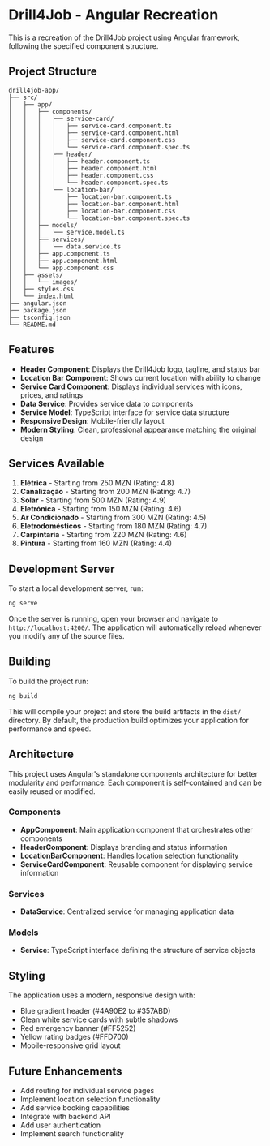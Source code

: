 # Drill4Job - Angular Recreation

This is a recreation of the Drill4Job project using Angular framework, following the specified component structure.

## Project Structure

```
drill4job-app/
├── src/
│   ├── app/
│   │   ├── components/
│   │   │   ├── service-card/
│   │   │   │   ├── service-card.component.ts
│   │   │   │   ├── service-card.component.html
│   │   │   │   ├── service-card.component.css
│   │   │   │   └── service-card.component.spec.ts
│   │   │   ├── header/
│   │   │   │   ├── header.component.ts
│   │   │   │   ├── header.component.html
│   │   │   │   ├── header.component.css
│   │   │   │   └── header.component.spec.ts
│   │   │   └── location-bar/
│   │   │       ├── location-bar.component.ts
│   │   │       ├── location-bar.component.html
│   │   │       ├── location-bar.component.css
│   │   │       └── location-bar.component.spec.ts
│   │   ├── models/
│   │   │   └── service.model.ts
│   │   ├── services/
│   │   │   └── data.service.ts
│   │   ├── app.component.ts
│   │   ├── app.component.html
│   │   └── app.component.css
│   ├── assets/
│   │   └── images/
│   ├── styles.css
│   └── index.html
├── angular.json
├── package.json
├── tsconfig.json
└── README.md
```

## Features

- **Header Component**: Displays the Drill4Job logo, tagline, and status bar
- **Location Bar Component**: Shows current location with ability to change
- **Service Card Component**: Displays individual services with icons, prices, and ratings
- **Data Service**: Provides service data to components
- **Service Model**: TypeScript interface for service data structure
- **Responsive Design**: Mobile-friendly layout
- **Modern Styling**: Clean, professional appearance matching the original design

## Services Available

1. **Elétrica** - Starting from 250 MZN (Rating: 4.8)
2. **Canalização** - Starting from 200 MZN (Rating: 4.7)
3. **Solar** - Starting from 500 MZN (Rating: 4.9)
4. **Eletrónica** - Starting from 150 MZN (Rating: 4.6)
5. **Ar Condicionado** - Starting from 300 MZN (Rating: 4.5)
6. **Eletrodomésticos** - Starting from 180 MZN (Rating: 4.7)
7. **Carpintaria** - Starting from 220 MZN (Rating: 4.6)
8. **Pintura** - Starting from 160 MZN (Rating: 4.4)

## Development Server

To start a local development server, run:

```bash
ng serve
```

Once the server is running, open your browser and navigate to `http://localhost:4200/`. The application will automatically reload whenever you modify any of the source files.

## Building

To build the project run:

```bash
ng build
```

This will compile your project and store the build artifacts in the `dist/` directory. By default, the production build optimizes your application for performance and speed.

## Architecture

This project uses Angular's standalone components architecture for better modularity and performance. Each component is self-contained and can be easily reused or modified.

### Components
- **AppComponent**: Main application component that orchestrates other components
- **HeaderComponent**: Displays branding and status information
- **LocationBarComponent**: Handles location selection functionality
- **ServiceCardComponent**: Reusable component for displaying service information

### Services
- **DataService**: Centralized service for managing application data

### Models
- **Service**: TypeScript interface defining the structure of service objects

## Styling

The application uses a modern, responsive design with:
- Blue gradient header (#4A90E2 to #357ABD)
- Clean white service cards with subtle shadows
- Red emergency banner (#FF5252)
- Yellow rating badges (#FFD700)
- Mobile-responsive grid layout

## Future Enhancements

- Add routing for individual service pages
- Implement location selection functionality
- Add service booking capabilities
- Integrate with backend API
- Add user authentication
- Implement search functionality
